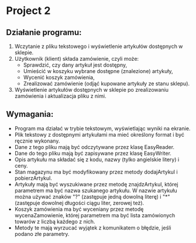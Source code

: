 # Project 2

## Działanie programu:
1. Wczytanie z pliku tekstowego i wyświetlenie artykułów dostępnych w sklepie.
2. Użytkownik (klient) składa zamówienie, czyli może:
    - Sprawdzić, czy dany artykuł jest dostępny,
    - Umieścić w koszyku wybrane dostępne (znalezione) artykuły,
    - Wycenić koszyk zamówienia,
    - Zrealizować zamówienie (odjąć kupowane artykuły ze stanu sklepu).
3. Wyświetlenie artykułów dostępnych w sklepie po zrealizowaniu zamówienia i aktualizacja pliku z nimi.

## Wymagania:
- Program ma działać w trybie tekstowym, wyświetlając wyniki na ekranie.
- Plik tekstowy z dostępnymi artykułami ma mieć określony format i być ręcznie wykonany.
- Dane z tego pliku mają być odczytywane przez klasę EasyReader.
- Dane do tego pliku mają być zapisywane przez klasę EasyWriter.
- Opis artykułu ma składać się z kodu, nazwy (tylko angielskie litery) i ceny.
- Stan magazynu ma być modyfikowany przez metody dodajArtykul i pobierzArtykul.
- Artykuły mają być wyszukiwane przez metodę znajdzArtykul, której parametrem ma być nazwa szukanego artykułu. W nazwie artykułu można używać znaków "?" (zastępuje jedną dowolną literę) i "*" (zastępuje dowolnej długości ciągu liter, zerowej też).
- Koszyk zamówienia ma być wyceniany przez metodę wycenaZamowienie, której parametrem ma być lista zamówionych towarów z liczbą każdego z nich.
- Metody te mają wyrzucać wyjątek z komunikatem o błędzie, jeśli podano złe parametry.
